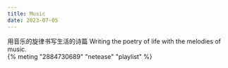 ```yaml
---
title: Music
date: 2023-07-05 
---
```



用音乐的旋律书写生活的诗篇
Writing the poetry of life with the melodies of music.
<br>
{% meting "2884730689" "netease" "playlist" %}
